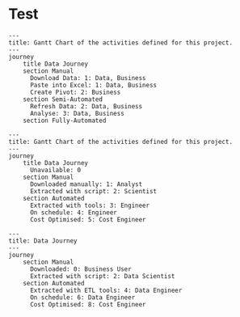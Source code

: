 # Test

```{.mermaid loc=img format=svg theme=neutral caption=gantt}
---
title: Gantt Chart of the activities defined for this project.
---
journey
    title Data Journey
    section Manual
      Download Data: 1: Data, Business
      Paste into Excel: 1: Data, Business
      Create Pivot: 2: Business
    section Semi-Automated
      Refresh Data: 2: Data, Business
      Analyse: 3: Data, Business
    section Fully-Automated
```

```{.mermaid loc=img format=svg theme=neutral caption=gantt}
---
title: Gantt Chart of the activities defined for this project.
---
journey
    title Data Journey
      Unavailable: 0
    section Manual
      Downloaded manually: 1: Analyst
      Extracted with script: 2: Scientist
    section Automated
      Extracted with tools: 3: Engineer
      On schedule: 4: Engineer
      Cost Optimised: 5: Cost Engineer
```

```{.mermaid loc=img format=svg theme=neutral caption=gantt}
---
title: Data Journey
---
journey
    section Manual
      Downloaded: 0: Business User
      Extracted with script: 2: Data Scientist
    section Automated
      Extracted with ETL tools: 4: Data Engineer
      On schedule: 6: Data Engineer
      Cost Optimised: 8: Cost Engineer
```
